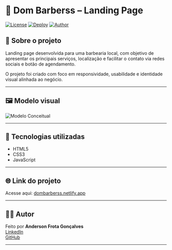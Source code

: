 # 💈 Dom Barberss – Landing Page

[![License](https://img.shields.io/badge/license-MIT-green)](https://github.com/AndersonGFrota/Dombarberss/blob/main/LICENSE)
[![Deploy](https://img.shields.io/badge/Ver%20Online-Netlify-blue)](https://dombarberss.netlify.app/)
[![Author](https://img.shields.io/badge/Autor-Anderson%20Frota-lightgrey)](https://www.linkedin.com/in/andersongfrota)

## 📄 Sobre o projeto

Landing page desenvolvida para uma barbearia local, com objetivo de apresentar os principais serviços, localização e facilitar o contato via redes sociais e botão de agendamento.

O projeto foi criado com foco em responsividade, usabilidade e identidade visual alinhada ao negócio.

---

## 🖼️ Modelo visual

![Modelo Conceitual](https://github.com/AndersonGFrota/Dombarberss/blob/main/assets/Beige%20Brown%20Aesthetic%20Save%20The%20Date%20Editable%20Mockup%20Instagram%20Post.png)

---

## 🚀 Tecnologias utilizadas

- HTML5  
- CSS3  
- JavaScript  

---

## 🌐 Link do projeto

Acesse aqui: [dombarberss.netlify.app](https://dombarberss.netlify.app/)

---

## 👨‍💻 Autor

Feito por **Anderson Frota Gonçalves**  
[LinkedIn](https://www.linkedin.com/in/andersongfrota)  
[GitHub](https://github.com/AndersonGFrota)

---